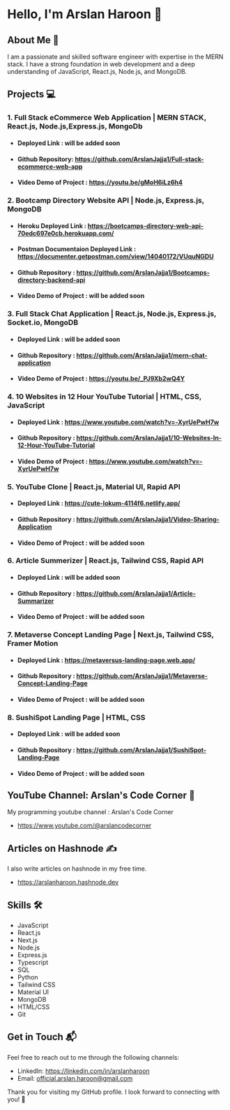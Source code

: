 # Hello, I'm Arslan Haroon 👋

## About Me 🚀

I am a passionate and skilled software engineer with expertise in the MERN stack. I have a strong foundation in web development and a deep understanding of JavaScript, React.js, Node.js, and MongoDB.

## Projects 💻

### 1. Full Stack eCommerce Web Application | MERN STACK, React.js, Node.js,Express.js, MongoDb
  
- #### Deployed Link : will be added soon
  
- #### Github Repository: https://github.com/ArslanJajja1/Full-stack-ecommerce-web-app
  
- #### Video Demo of Project : https://youtu.be/gMoH6iLz6h4

### 2. Bootcamp Directory Website API | Node.js, Express.js, MongoDB

- #### Heroku Deployed Link : https://bootcamps-directory-web-api-70edc697e0cb.herokuapp.com/
  
- #### Postman Documentaion Deployed Link : https://documenter.getpostman.com/view/14040172/VUquNGDU
  
- #### Github Repository : https://github.com/ArslanJajja1/Bootcamps-directory-backend-api
  
- #### Video Demo of Project : will be added soon

### 3. Full Stack Chat Application | React.js, Node.js, Express.js, Socket.io, MongoDB

- #### Deployed Link : will be added soon
  
- #### Github Repository : https://github.com/ArslanJajja1/mern-chat-application
  
- #### Video Demo of Project : https://youtu.be/_PJ9Xb2wQ4Y

### 4. 10 Websites in 12 Hour YouTube Tutorial | HTML, CSS, JavaScript

- #### Deployed Link : https://www.youtube.com/watch?v=-XyrUePwH7w

- #### Github Repository : https://github.com/ArslanJajja1/10-Websites-In-12-Hour-YouTube-Tutorial

- #### Video Demo of Project : https://www.youtube.com/watch?v=-XyrUePwH7w

### 5. YouTube Clone | React.js, Material UI, Rapid API

- #### Deployed Link : https://cute-lokum-4114f6.netlify.app/

- #### Github Repository : https://github.com/ArslanJajja1/Video-Sharing-Application

- #### Video Demo of Project : will be added soon

### 6. Article Summerizer | React.js, Tailwind CSS, Rapid API

- #### Deployed Link : will be added soon

- #### Github Repository : https://github.com/ArslanJajja1/Article-Summarizer

- #### Video Demo of Project : will be added soon

### 7. Metaverse Concept Landing Page | Next.js, Tailwind CSS, Framer Motion

- #### Deployed Link : https://metaversus-landing-page.web.app/

- #### Github Repository : https://github.com/ArslanJajja1/Metaverse-Concept-Landing-Page

- #### Video Demo of Project : will be added soon

### 8. SushiSpot Landing Page | HTML, CSS

- #### Deployed Link : will be added soon
- #### Github Repository : https://github.com/ArslanJajja1/SushiSpot-Landing-Page
- #### Video Demo of Project : will be added soon

  
## YouTube Channel: Arslan's Code Corner 🎥

My programming youtube channel : Arslan's Code Corner
- https://www.youtube.com/@arslancodecorner

## Articles on Hashnode ✍️

I also write articles on hashnode in my free time.

- https://arslanharoon.hashnode.dev

## Skills 🛠️

- JavaScript
- React.js
- Next.js
- Node.js
- Express.js
- Typescript
- SQL
- Python
- Tailwind CSS
- Material UI
- MongoDB
- HTML/CSS
- Git

## Get in Touch 📬

Feel free to reach out to me through the following channels:

- LinkedIn: https://linkedin.com/in/arslanharoon
- Email: official.arslan.haroon@gmail.com

Thank you for visiting my GitHub profile. I look forward to connecting with you! 🤝
